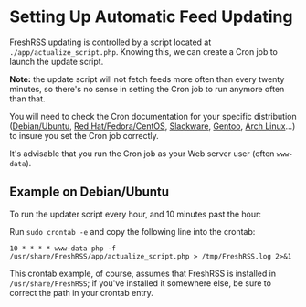 # Setting Up Automatic Feed Updating

FreshRSS updating is controlled by a script located at
`./app/actualize_script.php`. Knowing this, we can create a Cron job to
launch the update script.

**Note:** the update script will not fetch feeds more often than every twenty minutes, so there's no sense in setting the Cron job to run anymore often than that.

You will need to check the Cron documentation for your specific distribution
([Debian/Ubuntu](https://help.ubuntu.com/community/CronHowto), [Red
Hat/Fedora/CentOS](https://fedoraproject.org/wiki/Administration_Guide_Draft/Cron),
[Slackware](https://docs.slackware.com/fr:slackbook:process_control?#cron),
[Gentoo](https://wiki.gentoo.org/wiki/Cron), [Arch
Linux](https://wiki.archlinux.org/index.php/Cron)...) to insure you set the
Cron job correctly.

It's advisable that you run the Cron job as your Web server user (often
`www-data`).

## Example on Debian/Ubuntu
To run the updater script every hour, and 10 minutes past the hour:

Run `sudo crontab -e` and copy the following line into the crontab:
```
10 * * * * www-data php -f /usr/share/FreshRSS/app/actualize_script.php > /tmp/FreshRSS.log 2>&1

```


This crontab example, of course, assumes that FreshRSS is installed in
`/usr/share/FreshRSS`; if you've installed it somewhere else, be sure to
correct the path in your crontab entry.
